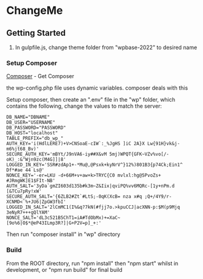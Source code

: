 # ChangeMe

## Getting Started

1) In gulpfile.js, change theme folder from "wpbase-2022" to desired name

### Setup Composer
[Composer](https://getcomposer.org/) - Get Composer

the wp-config.php file uses dynamic variables. composer deals with this

Setup composer, then create an ".env" file in the "wp" folder, which contains the following, change the values to match the server:

```
DB_NAME="DBNAME"
DB_USER="USERNAME"
DB_PASSWORD="PASSWORD"
DB_HOST="localhost"
TABLE_PREFIX="db_wp_"
AUTH_KEY='i(HdlLERE7)+V>CNSoaE-cIW`:_%JgHS ]iC 2A}X Lw{91H}vk&j-m6%jt68_Bv)'
SECURE_AUTH_KEY='mBYt/J9nVA6-iy##X&vM 5mj)WPQT{GFK~VZv%vo[/-oK)_:&^Wjn9zc(M4G]]|8'
LOGGED_IN_KEY='SSR#zdAp1+-*Mu@,@Psxk+kyNrV^}12%)801B3{p74Ck;Ein1^ Df*#ae 44 Ls@'
NONCE_KEY='-er=LKU -d+66M+v+aw+k>TRYC{C0 mvlxl:hg@5PvoZs+ #JRmgWK]E1$FIt-NB'
AUTH_SALT='3yDa`gmZI603d135b#k3m~Z&Iix|qviPQ%vv6MQRc-[1y+nPm.d [&TCu7pRy!xW'
SECURE_AUTH_SALT='{6ZLB2#Zt`#LtS;-0qK(XcB= nza x#q ;Q+/4Y9/r-XCNMD<`%+JU6|ZpGW3fbI'
LOGGED_IN_SALT='2lCmMC1(I%&q?7kN(#fjj7o.>kpuCCJ|acXNN-p:$M(p9Mjq 3eNyR7+++gQlYAM'
NONCE_SALT='dL3c521B5ChT1=iA#TdObMx)+=XaC~[9o%6|O$*@eP43ILmp3R?]|G+P2V=p]_+:'
```

Then run "composer install" in "wp" directory

### Build
From the ROOT directory, run "npm install" then "npm start" whilst in development, or "npm run build" for final build

